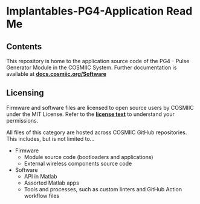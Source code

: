 # Implantables-PG4-Application Read Me

## Contents
This repository is home to the application source code of the PG4 - Pulse Generator Module in the COSMIIC System.
Further documentation is available at **[docs.cosmiic.org/Software](https://docs.cosmiic.org/Software)**

## Licensing
Firmware and software files are licensed to open source users by COSMIIC under the MIT License. Refer to the **[license text](https://mit-license.org/)** to understand your permissions.

All files of this category are hosted across COSMIIC GitHub repositories. This includes, but is not limited to...

- Firmware
    - Module source code (bootloaders and applications)
    - External wireless components source code
- Software
    - API in Matlab
    - Assorted Matlab apps
    - Tools and processes, such as custom linters and GitHub Action workflow files